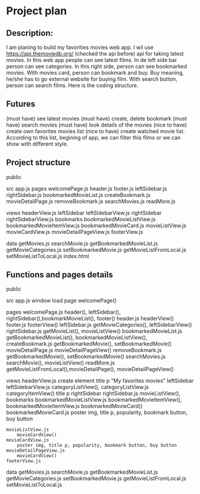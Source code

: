 # Project plan

## Description:

I am planing to build my favorities movies web app. 
I wil use https://api.themoviedb.org/ (checked the api before) api for taking latest movies. 
In this web app people can see latest films. In de left side bar person can see categories. In this right side, person can see bookmarked movies. 
With movies card, person can bookmark and buy. Buy meaning, he/she has to go external website for buying film. 
With search button, person can search films.
Here is the coding structure. 

## Futures

(must have) see latest movies
(must have) create, delete bookmark
(must have) search movies
(must have) look details of the movies
(nice to have) create own favorites movies list
(nice to have) create watched movie list. According to this list, begining of app, we can filter this films or we can show with different style. 

## Project structure

public

src
    app.js
pages
    welcomePage.js
    header.js
    footer.js
    leftSidebar.js
    rightSidebar.js
    bookmarkedMovieList.js
    createBookmark.js
    movieDetailPage.js
    removeBookmark.js
    searchMovies.js
    readMore.js

views
    headerView.js
    leftSidebar
        leftSidebarView.js
    rightSidebar
        rightSidebarView.js
    bookmarks
        bookmarkedMovieListView.js
        bookmarkedMovieItemView.js
        bookmarkedMovieCard.js
    movieListView.js
    movieCardView.js
    movieDetailPageView.js
    footerView.js

data
    getMovies.js
    searchMovie.js
    getBookmarkedMovieList.js
    getMovieCategories.js
    setBookmarkedMovie.js
    getMovieListFromLocal.js
    setMovieListToLocal.js
index.html

## Functions and pages details

public

src
    app.js
        window load page
        welcomePage()

pages
    welcomePage.js
        header(), leftSidebar(), rightSidebar(),bookmarkMovieList(), footer()
    header.js
        headerView()
    footer.js
        footerView()
    leftSidebar.js
        getMovieCategories(), leftSidebarView()
    rightSidebar.js
        getMovieList(), movieListView()
    bookmarkedMovieList.js
        getBookmarkedMovieList(), bookmarkedMovieListView(),
    createBookmark.js
        getBookmarkedMovie(), setBookmarkedMovie()
    movieDetailPage.js
        movieDetailPageView()
    removeBookmark.js
        getBookmarkedMovie(), setBookmarkedMovie()
    searchMovies.js
        searchMovie(), movieListView()
    readMore.js
        getMovieListFromLocal(),movieDetailPage(), movieDetailPageView()

views
    headerView.js
        create element title p "My favorites movies"
    leftSidebar
        leftSidebarView.js
            categoryListView(),
            categoryListView.js
            categoryItemView()
                title p
    rightSidebar
        rightSidebar.js
                movieListView(),
    bookmarks
        bookmarkedMovieListView.js
            bookmarkedMovieItemView(),
        bookmarkedMovieItemView.js
            bookmarkedMovieCard()
        bookmarkedMovieCard.js
            poster img, title p, popularity, bookmark button, buy button

    movieListView.js
        movieCardView()
    movieCardView.js
        poster img, title p, popularity, bookmark button, buy button    
    movieDetailPageView.js
        movieCardView()
    footerView.js

data
    getMovies.js
    searchMovie.js
    getBookmarkedMovieList.js
    getMovieCategories.js
    setBookmarkedMovie.js
    getMovieListFromLocal.js
    setMovieListToLocal.js
